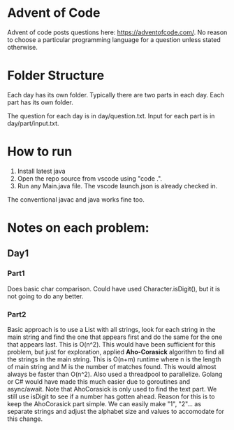# Advent of Code
Advent of code posts questions here: https://adventofcode.com/.
No reason to choose a particular programming language for a question unless stated otherwise.

# Folder Structure
Each day has its own folder. Typically there are two parts in each day. Each part has its own folder. 

The question for each day is in day/question.txt.
Input for each part is in day/part/input.txt.

# How to run
1. Install latest java
2. Open the repo source from vscode using "code .".
3. Run any Main.java file. The vscode launch.json is already checked in.

The conventional javac and java works fine too.

# Notes on each problem:

## Day1
### Part1
Does basic char comparison. Could have used Character.isDigit(), but it is not going to do any better.

### Part2
Basic approach is to use a List with all strings, look for each string in the main string and find the one that appears first and do the same for the one that appears last. This is O(n^2). This would have been sufficient for this problem, but just for exploration, applied **Aho-Corasick** algorithm to find all the strings in the main string. This is O(n+m) runtime where n is the length of main string and M is the number of matches found. This would almost always be faster than O(n^2). Also used a threadpool to parallelize. Golang or C# would have made this much easier due to goroutines and async/await. Note that AhoCorasick is only used to find the text part. We still use isDigit to see if a number has gotten ahead. Reason for this is to keep the AhoCorasick part simple. We can easily make "1", "2"... as separate strings and adjust the alphabet size and values to accomodate for this change.
